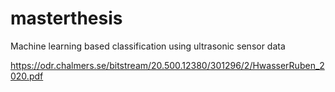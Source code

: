 # masterthesis
Machine learning based classification using ultrasonic sensor data

https://odr.chalmers.se/bitstream/20.500.12380/301296/2/HwasserRuben_2020.pdf
